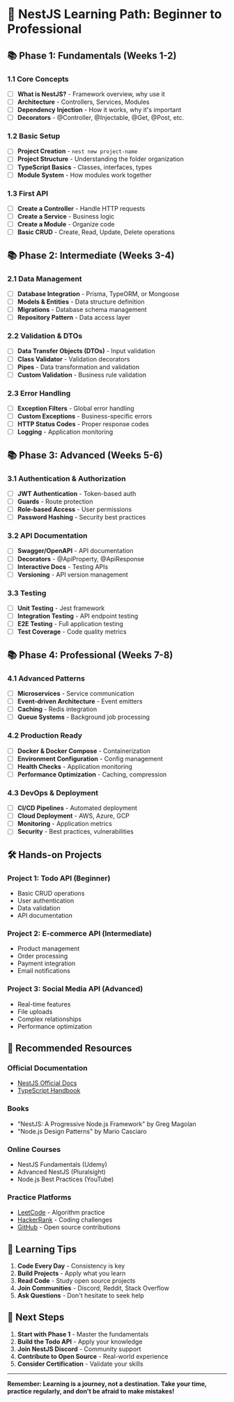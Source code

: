# 🚀 NestJS Learning Path: Beginner to Professional

## 📚 **Phase 1: Fundamentals (Weeks 1-2)**

### **1.1 Core Concepts**
- [ ] **What is NestJS?** - Framework overview, why use it
- [ ] **Architecture** - Controllers, Services, Modules
- [ ] **Dependency Injection** - How it works, why it's important
- [ ] **Decorators** - @Controller, @Injectable, @Get, @Post, etc.

### **1.2 Basic Setup**
- [ ] **Project Creation** - `nest new project-name`
- [ ] **Project Structure** - Understanding the folder organization
- [ ] **TypeScript Basics** - Classes, interfaces, types
- [ ] **Module System** - How modules work together

### **1.3 First API**
- [ ] **Create a Controller** - Handle HTTP requests
- [ ] **Create a Service** - Business logic
- [ ] **Create a Module** - Organize code
- [ ] **Basic CRUD** - Create, Read, Update, Delete operations

## 📚 **Phase 2: Intermediate (Weeks 3-4)**

### **2.1 Data Management**
- [ ] **Database Integration** - Prisma, TypeORM, or Mongoose
- [ ] **Models & Entities** - Data structure definition
- [ ] **Migrations** - Database schema management
- [ ] **Repository Pattern** - Data access layer

### **2.2 Validation & DTOs**
- [ ] **Data Transfer Objects (DTOs)** - Input validation
- [ ] **Class Validator** - Validation decorators
- [ ] **Pipes** - Data transformation and validation
- [ ] **Custom Validation** - Business rule validation

### **2.3 Error Handling**
- [ ] **Exception Filters** - Global error handling
- [ ] **Custom Exceptions** - Business-specific errors
- [ ] **HTTP Status Codes** - Proper response codes
- [ ] **Logging** - Application monitoring

## 📚 **Phase 3: Advanced (Weeks 5-6)**

### **3.1 Authentication & Authorization**
- [ ] **JWT Authentication** - Token-based auth
- [ ] **Guards** - Route protection
- [ ] **Role-based Access** - User permissions
- [ ] **Password Hashing** - Security best practices

### **3.2 API Documentation**
- [ ] **Swagger/OpenAPI** - API documentation
- [ ] **Decorators** - @ApiProperty, @ApiResponse
- [ ] **Interactive Docs** - Testing APIs
- [ ] **Versioning** - API version management

### **3.3 Testing**
- [ ] **Unit Testing** - Jest framework
- [ ] **Integration Testing** - API endpoint testing
- [ ] **E2E Testing** - Full application testing
- [ ] **Test Coverage** - Code quality metrics

## 📚 **Phase 4: Professional (Weeks 7-8)**

### **4.1 Advanced Patterns**
- [ ] **Microservices** - Service communication
- [ ] **Event-driven Architecture** - Event emitters
- [ ] **Caching** - Redis integration
- [ ] **Queue Systems** - Background job processing

### **4.2 Production Ready**
- [ ] **Docker & Docker Compose** - Containerization
- [ ] **Environment Configuration** - Config management
- [ ] **Health Checks** - Application monitoring
- [ ] **Performance Optimization** - Caching, compression

### **4.3 DevOps & Deployment**
- [ ] **CI/CD Pipelines** - Automated deployment
- [ ] **Cloud Deployment** - AWS, Azure, GCP
- [ ] **Monitoring** - Application metrics
- [ ] **Security** - Best practices, vulnerabilities

## 🛠️ **Hands-on Projects**

### **Project 1: Todo API (Beginner)**
- Basic CRUD operations
- User authentication
- Data validation
- API documentation

### **Project 2: E-commerce API (Intermediate)**
- Product management
- Order processing
- Payment integration
- Email notifications

### **Project 3: Social Media API (Advanced)**
- Real-time features
- File uploads
- Complex relationships
- Performance optimization

## 📖 **Recommended Resources**

### **Official Documentation**
- [NestJS Official Docs](https://docs.nestjs.com/)
- [TypeScript Handbook](https://www.typescriptlang.org/docs/)

### **Books**
- "NestJS: A Progressive Node.js Framework" by Greg Magolan
- "Node.js Design Patterns" by Mario Casciaro

### **Online Courses**
- NestJS Fundamentals (Udemy)
- Advanced NestJS (Pluralsight)
- Node.js Best Practices (YouTube)

### **Practice Platforms**
- [LeetCode](https://leetcode.com/) - Algorithm practice
- [HackerRank](https://www.hackerrank.com/) - Coding challenges
- [GitHub](https://github.com/) - Open source contributions

## 🎯 **Learning Tips**

1. **Code Every Day** - Consistency is key
2. **Build Projects** - Apply what you learn
3. **Read Code** - Study open source projects
4. **Join Communities** - Discord, Reddit, Stack Overflow
5. **Ask Questions** - Don't hesitate to seek help

## 🚀 **Next Steps**

1. **Start with Phase 1** - Master the fundamentals
2. **Build the Todo API** - Apply your knowledge
3. **Join NestJS Discord** - Community support
4. **Contribute to Open Source** - Real-world experience
5. **Consider Certification** - Validate your skills

---

**Remember: Learning is a journey, not a destination. Take your time, practice regularly, and don't be afraid to make mistakes!**
